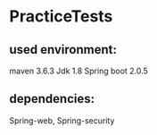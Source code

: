 # PracticeTests

used environment:
------------
maven 3.6.3
Jdk 1.8
Spring boot 2.0.5

dependencies:
------------
Spring-web, Spring-security

